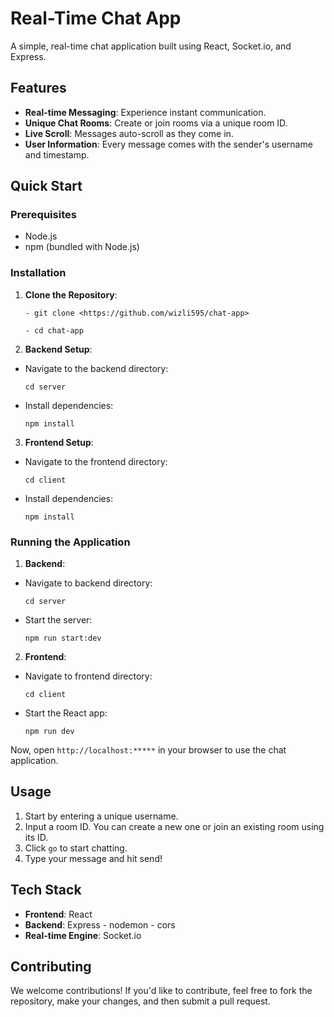 # Real-Time Chat App

A simple, real-time chat application built using React, Socket.io, and Express.

## Features

- **Real-time Messaging**: Experience instant communication.
- **Unique Chat Rooms**: Create or join rooms via a unique room ID.
- **Live Scroll**: Messages auto-scroll as they come in.
- **User Information**: Every message comes with the sender's username and timestamp.

## Quick Start

### Prerequisites

- Node.js
- npm (bundled with Node.js)

### Installation

1. **Clone the Repository**:
   ```
   - git clone <https://github.com/wizli595/chat-app>
   ```
   ```
   - cd chat-app
   ```
2. **Backend Setup**:

- Navigate to the backend directory:
  ```
  cd server
  ```
- Install dependencies:
  ```
  npm install
  ```

3. **Frontend Setup**:

- Navigate to the frontend directory:
  ```
  cd client
  ```
- Install dependencies:
  ```
  npm install
  ```

### Running the Application

1. **Backend**:

- Navigate to backend directory:
  ```
  cd server
  ```
- Start the server:
  ```
  npm run start:dev
  ```

2. **Frontend**:

- Navigate to frontend directory:
  ```
  cd client
  ```
- Start the React app:
  ```
  npm run dev
  ```

Now, open `http://localhost:*****` in your browser to use the chat application.

## Usage

1. Start by entering a unique username.
2. Input a room ID. You can create a new one or join an existing room using its ID.
3. Click `go` to start chatting.
4. Type your message and hit send!

## Tech Stack

- **Frontend**: React
- **Backend**: Express - nodemon - cors
- **Real-time Engine**: Socket.io

## Contributing

We welcome contributions! If you'd like to contribute, feel free to fork the repository, make your changes, and then submit a pull request.
